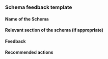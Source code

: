 ### Schema feedback template

#### Name of the Schema

#### Relevant section of the schema (if appropriate)

#### Feedback

#### Recommended actions
